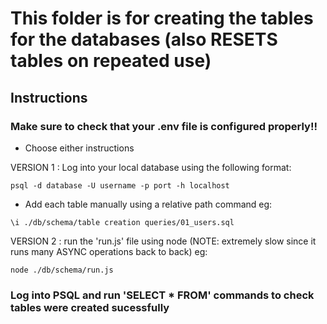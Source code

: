 # This folder is for creating the tables for the databases (also RESETS tables on repeated use)

## Instructions

### Make sure to check that your .env file is configured properly!!


- Choose either instructions

VERSION 1 : Log into your local database using the following format:
  ``` 
  psql -d database -U username -p port -h localhost 
  ```
- Add each table manually using a relative path command eg:
```
\i ./db/schema/table creation queries/01_users.sql
```


VERSION 2 : run the 'run.js' file using node (NOTE: extremely slow since it runs many ASYNC operations back to back) eg:
```
node ./db/schema/run.js
```


### Log into PSQL and run 'SELECT * FROM' commands to check tables were created sucessfully 
